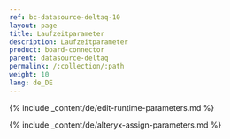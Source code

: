 ```yaml
---
ref: bc-datasource-deltaq-10
layout: page
title: Laufzeitparameter
description: Laufzeitparameter
product: board-connector
parent: datasource-deltaq
permalink: /:collection/:path
weight: 10
lang: de_DE
---
```


{% include _content/de/edit-runtime-parameters.md %}

{% include _content/de/alteryx-assign-parameters.md %}